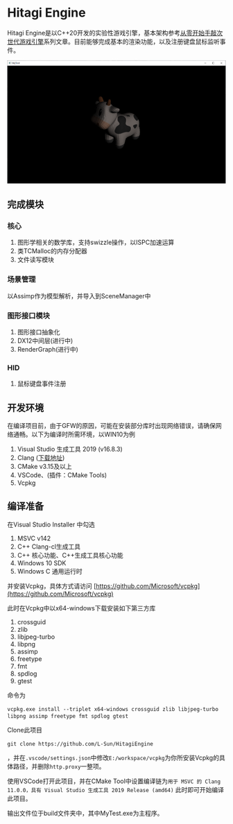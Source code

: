 # Hitagi Engine
Hitagi Engine是以C++20开发的实验性游戏引擎，基本架构参考[从零开始手敲次世代游戏引擎](https://zhuanlan.zhihu.com/p/28587092)系列文章。目前能够完成基本的渲染功能，以及注册键盘鼠标监听事件。

![](/doc/src/demo.png)

## 完成模块
### 核心
1. 图形学相关的数学库，支持swizzle操作，以ISPC加速运算
2. 类TCMalloc的内存分配器
3. 文件读写模块

### 场景管理
以Assimp作为模型解析，并导入到SceneManager中

### 图形接口模块
1. 图形接口抽象化
2. DX12中间层(进行中)
3. RenderGraph(进行中)

### HID
1. 鼠标键盘事件注册

## 开发环境
在编译项目前，由于GFW的原因，可能在安装部分库时出现网络错误，请确保网络通畅。以下为编译时所需环境，以WIN10为例
1. Visual Studio 生成工具 2019 (v16.8.3)
2. Clang ([下载地址](http://llvm.org/releases/download.html))
3. CMake v3.15及以上
4. VSCode、(插件：CMake Tools)
5. Vcpkg

## 编译准备
在Visual Studio Installer 中勾选
1. MSVC v142
2. C++ Clang-cl生成工具
3. C++ 核心功能、C++生成工具核心功能
4. Windows 10 SDK
5. Windows C 通用运行时

并安装Vcpkg，具体方式请访问 [https://github.com/Microsoft/vcpkg](https://github.com/Microsoft/vcpkg)


此时在Vcpkg中以x64-windows下载安装如下第三方库
1. crossguid
2. zlib
3. libjpeg-turbo
4. libpng
5. assimp
6. freetype
7. fmt
8. spdlog
9. gtest

命令为
```
vcpkg.exe install --triplet x64-windows crossguid zlib libjpeg-turbo libpng assimp freetype fmt spdlog gtest
```

Clone此项目
```
git clone https://github.com/L-Sun/HitagiEngine
```
，并在`.vscode/settings.json`中修改`E:/workspace/vcpkg`为你所安装Vcpkg的具体路径，并删除`http.proxy`一整项。

使用VSCode打开此项目，并在CMake Tool中设置编译链为`用于 MSVC 的 Clang 11.0.0，具有 Visual Studio 生成工具 2019 Release (amd64)`
此时即可开始编译此项目。

输出文件位于build文件夹中，其中MyTest.exe为主程序。